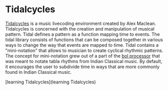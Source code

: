 # Tidalcycles 

[Tidalcycles](http://tidalcycles.org/) is a music livecoding environment created by Alex Maclean. Tidalcycles is concerned with the creation and manipulation of musical pattern. Tidal defines a pattern as a function mapping time to events. The tidal library consists of functions that can be composed together in various ways to change the way that events are mapped to time. Tidal contains a "mini-notation" that allows to musician to create cyclical rhythmic patterns. The concept for mini-notation grew out of a part of the [bol processor](https://bolprocessor.org/) that was meant to notate tabla rhythms from Indian Classical music. By default, it encourages the user to subdivide time in ways that are more commonly found in Indian Classical music. 

[learning Tidalcycles](learning Tidalcycles) 

